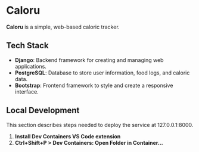 # Caloru

**Caloru** is a simple, web-based caloric tracker.

## Tech Stack

- **Django**: Backend framework for creating and managing web applications.
- **PostgreSQL**: Database to store user information, food logs, and caloric data.
- **Bootstrap**: Frontend framework to style and create a responsive interface.

## Local Development

This section describes steps needed to deploy the service at 127.0.0.1:8000.

1. **Install Dev Containers VS Code extension**
2. **Ctrl+Shift+P > Dev Containers: Open Folder in Container...**
